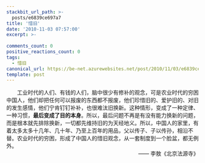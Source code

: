 ```yaml
---
stackbit_url_path: >-
  posts/e6839ce697a7
title: '惜旧'
date: '2010-11-03 07:57:00'
excerpt: >-
  
comments_count: 0
positive_reactions_count: 0
tags: 
  - 惜旧
canonical_url: https://be-net.azurewebsites.net/post/2010/11/03/e6839ce697a7
template: post
---
```

<div style="text-indent: 2em">工业时代的人们、有钱的人们，脑中很少有修补的观念，可是农业时代的穷困中国人，他们却把任何可以报废的东西都不报废，他们珍惜旧的、爱护旧的、对旧的发生感情，他们宁肯钉钉补补，也很难汰旧换新。这种情形，变成了一种定律、一种习惯，<strong>最后变成了目的本身</strong>。所以，最后问题不再是有没有能力换新的问题，而是根本就先排除换新，一切都先维持旧的为天经地义。所以，中国人的家里，有着太多太多十几年、几十年、乃至上百年的用品，父以传子、子以传孙，相沿不替。农业时代的穷困，形成了中国人的惜旧观念，从一套制度到一个脸盆，都无例外。</div>  <div style="text-align: right; text-indent: 2em">—— 李敖《北京法源寺》</div>